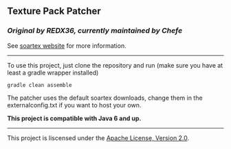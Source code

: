 ## Texture Pack Patcher

### _Original by REDX36, currently maintained by Chefe_

See [soartex website](http://soartex.net/patcher) for more information.

* * *


To use this project, just clone the repository and run (make sure you have at least a gradle wrapper installed)

```
gradle clean assemble
```

The patcher uses the default soartex downloads, change them in the externalconfig.txt if you want to host your own.


__This project is compatible with Java 6 and up.__

* * *

This project is liscensed under the [Apache License, Version 2.0](http://www.apache.org/licenses/LICENSE-2.0.html).
